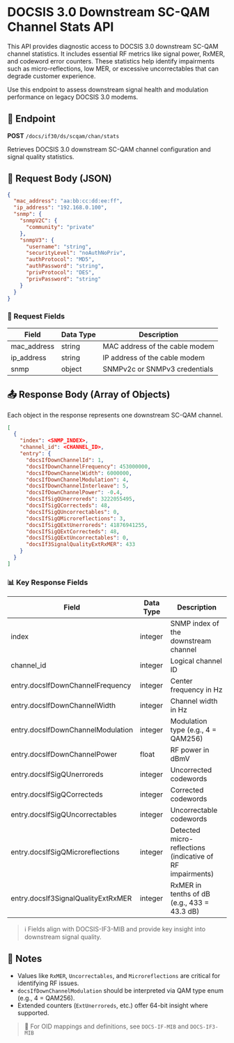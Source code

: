 # DOCSIS 3.0 Downstream SC-QAM Channel Stats API

This API provides diagnostic access to DOCSIS 3.0 downstream SC-QAM channel statistics. It includes essential RF metrics like signal power, RxMER, and codeword error counters. These statistics help identify impairments such as micro-reflections, low MER, or excessive uncorrectables that can degrade customer experience.

Use this endpoint to assess downstream signal health and modulation performance on legacy DOCSIS 3.0 modems.

## 📡 Endpoint

**POST** `/docs/if30/ds/scqam/chan/stats`

Retrieves DOCSIS 3.0 downstream SC-QAM channel configuration and signal quality statistics.

## 📅 Request Body (JSON)

```json
{
  "mac_address": "aa:bb:cc:dd:ee:ff",
  "ip_address": "192.168.0.100",
  "snmp": {
    "snmpV2C": {
      "community": "private"
    },
    "snmpV3": {
      "username": "string",
      "securityLevel": "noAuthNoPriv",
      "authProtocol": "MD5",
      "authPassword": "string",
      "privProtocol": "DES",
      "privPassword": "string"
    }
  }
}
```

### 🔑 Request Fields

| Field       | Data Type | Description                    |
|-------------|-----------|--------------------------------|
| mac_address | string    | MAC address of the cable modem |
| ip_address  | string    | IP address of the cable modem  |
| snmp        | object    | SNMPv2c or SNMPv3 credentials  |

## 📤 Response Body (Array of Objects)

Each object in the response represents one downstream SC-QAM channel.

```json
[
  {
    "index": <SNMP_INDEX>,
    "channel_id": <CHANNEL_ID>,
    "entry": {
      "docsIfDownChannelId": 1,
      "docsIfDownChannelFrequency": 453000000,
      "docsIfDownChannelWidth": 6000000,
      "docsIfDownChannelModulation": 4,
      "docsIfDownChannelInterleave": 5,
      "docsIfDownChannelPower": -0.4,
      "docsIfSigQUnerroreds": 3222055495,
      "docsIfSigQCorrecteds": 48,
      "docsIfSigQUncorrectables": 0,
      "docsIfSigQMicroreflections": 3,
      "docsIfSigQExtUnerroreds": 41876941255,
      "docsIfSigQExtCorrecteds": 48,
      "docsIfSigQExtUncorrectables": 0,
      "docsIf3SignalQualityExtRxMER": 433
    }
  }
]
```

### 📊 Key Response Fields

| Field                                | Data Type | Description                                               |
|-------------------------------------|-----------|-----------------------------------------------------------|
| index                                | integer   | SNMP index of the downstream channel                      |
| channel_id                           | integer   | Logical channel ID                                        |
| entry.docsIfDownChannelFrequency     | integer   | Center frequency in Hz                                    |
| entry.docsIfDownChannelWidth         | integer   | Channel width in Hz                                       |
| entry.docsIfDownChannelModulation    | integer   | Modulation type (e.g., 4 = QAM256)                        |
| entry.docsIfDownChannelPower         | float     | RF power in dBmV                                          |
| entry.docsIfSigQUnerroreds           | integer   | Uncorrected codewords                                     |
| entry.docsIfSigQCorrecteds           | integer   | Corrected codewords                                       |
| entry.docsIfSigQUncorrectables       | integer   | Uncorrectable codewords                                   |
| entry.docsIfSigQMicroreflections     | integer   | Detected micro-reflections (indicative of RF impairments) |
| entry.docsIf3SignalQualityExtRxMER   | integer   | RxMER in tenths of dB (e.g., 433 = 43.3 dB)               |

> ℹ️ Fields align with DOCSIS-IF3-MIB and provide key insight into downstream signal quality.

## 📝 Notes

- Values like `RxMER`, `Uncorrectables`, and `Microreflections` are critical for identifying RF issues.
- `docsIfDownChannelModulation` should be interpreted via QAM type enum (e.g., 4 = QAM256).
- Extended counters (`ExtUnerroreds`, etc.) offer 64-bit insight where supported.

> 📂 For OID mappings and definitions, see `DOCS-IF-MIB` and `DOCS-IF3-MIB`
